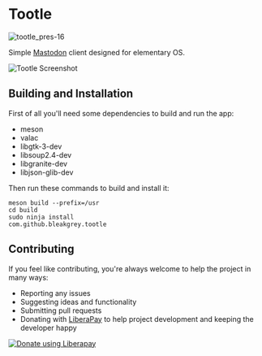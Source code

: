 # Tootle
![tootle_pres-16](https://user-images.githubusercontent.com/37731582/39925915-d4b46306-552d-11e8-9d1a-c4e138f181b1.png)

Simple [Mastodon](https://github.com/tootsuite/mastodon) client designed for elementary OS.

![Tootle Screenshot](https://raw.githubusercontent.com/bleakgrey/tootle/master/data/screenshot.png)

## Building and Installation

First of all you'll need some dependencies to build and run the app:
* meson
* valac
* libgtk-3-dev
* libsoup2.4-dev
* libgranite-dev
* libjson-glib-dev

Then run these commands to build and install it:

    meson build --prefix=/usr
    cd build
    sudo ninja install
    com.github.bleakgrey.tootle
    
## Contributing

If you feel like contributing, you're always welcome to help the project in many ways:
* Reporting any issues
* Suggesting ideas and functionality
* Submitting pull requests
* Donating with [LiberaPay](https://liberapay.com/bleakgrey/) to help project development and keeping the developer happy

<a href="https://liberapay.com/bleakgrey/donate"><img alt="Donate using Liberapay" src="https://liberapay.com/assets/widgets/donate.svg"></a>

